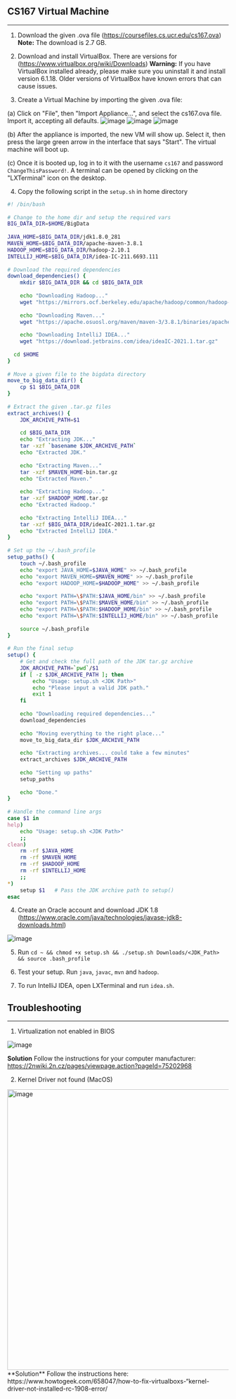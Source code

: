 ## CS167 Virtual Machine
---------------------------------------------------------------

1. Download the given .ova file 
(https://coursefiles.cs.ucr.edu/cs167.ova)
**Note:** The download is 2.7 GB. 

2. Download and install VirtualBox. There are versions for 
(https://www.virtualbox.org/wiki/Downloads)
**Warning:** If you have VirtualBox installed already, please make sure you uninstall it and install version 6.1.18. Older versions of VirtualBox have known errors that can cause issues.

3. Create a Virtual Machine by importing the given .ova file:

(a) Click on "File", then "Import Appliance...", and select the cs167.ova file. Import it, accepting all defaults.
![image](https://user-images.githubusercontent.com/7341082/114063974-05f8e200-984e-11eb-945f-4522d5175e8a.png)
![image](https://user-images.githubusercontent.com/7341082/114064122-2b85eb80-984e-11eb-9bbe-30fd4270fad8.png)
![image](https://user-images.githubusercontent.com/7341082/114065493-92f06b00-984f-11eb-9711-17ffd2de847e.png)

(b) After the appliance is imported, the new VM will show up. Select it, then press the large green arrow in the interface that says "Start". The virtual machine will boot up.

(c) Once it is booted up, log in to it with the username `cs167` and password `ChangeThisPassword!`. A terminal can be opened by clicking on the "LXTerminal" icon on the desktop. 


4. Copy the following script in the `setup.sh` in home directory
```bash
#! /bin/bash
 
# Change to the home dir and setup the required vars
BIG_DATA_DIR=$HOME/BigData
 
JAVA_HOME=$BIG_DATA_DIR/jdk1.8.0_281
MAVEN_HOME=$BIG_DATA_DIR/apache-maven-3.8.1
HADOOP_HOME=$BIG_DATA_DIR/hadoop-2.10.1
INTELLIJ_HOME=$BIG_DATA_DIR/idea-IC-211.6693.111
 
# Download the required dependencies
download_dependencies() {
	mkdir $BIG_DATA_DIR && cd $BIG_DATA_DIR
 
	echo "Downloading Hadoop..."
	wget "https://mirrors.ocf.berkeley.edu/apache/hadoop/common/hadoop-2.10.1/hadoop-2.10.1.tar.gz"	
 
	echo "Downloading Maven..."
	wget "https://apache.osuosl.org/maven/maven-3/3.8.1/binaries/apache-maven-3.8.1-bin.tar.gz"
 
	echo "Downloading IntelliJ IDEA..."
	wget "https://download.jetbrains.com/idea/ideaIC-2021.1.tar.gz"
  
  cd $HOME
}
 
# Move a given file to the bigdata directory
move_to_big_data_dir() {
	cp $1 $BIG_DATA_DIR
}
 
# Extract the given .tar.gz files
extract_archives() {
	JDK_ARCHIVE_PATH=$1
 
	cd $BIG_DATA_DIR
	echo "Extracting JDK..."
	tar -xzf `basename $JDK_ARCHIVE_PATH`
	echo "Extracted JDK."
 
	echo "Extracting Maven..."
	tar -xzf $MAVEN_HOME-bin.tar.gz 
	echo "Extracted Maven."
 
	echo "Extracting Hadoop..."
	tar -xzf $HADOOP_HOME.tar.gz
	echo "Extracted Hadoop."
 
	echo "Extracting IntelliJ IDEA..."
	tar -xzf $BIG_DATA_DIR/ideaIC-2021.1.tar.gz
	echo "Extracted IntelliJ IDEA."
}
 
# Set up the ~/.bash_profile
setup_paths() {
	touch ~/.bash_profile
	echo "export JAVA_HOME=$JAVA_HOME" >> ~/.bash_profile
	echo "export MAVEN_HOME=$MAVEN_HOME" >> ~/.bash_profile
	echo "export HADOOP_HOME=$HADOOP_HOME" >> ~/.bash_profile
 
	echo "export PATH=\$PATH:$JAVA_HOME/bin" >> ~/.bash_profile
	echo "export PATH=\$PATH:$MAVEN_HOME/bin" >> ~/.bash_profile
	echo "export PATH=\$PATH:$HADOOP_HOME/bin" >> ~/.bash_profile
	echo "export PATH=\$PATH:$INTELLIJ_HOME/bin" >> ~/.bash_profile
 
	source ~/.bash_profile 
}
 
# Run the final setup
setup() {
	# Get and check the full path of the JDK tar.gz archive
	JDK_ARCHIVE_PATH=`pwd`/$1
	if [ -z $JDK_ARCHIVE_PATH ]; then
		echo "Usage: setup.sh <JDK Path>"
		echo "Please input a valid JDK path."
		exit 1
	fi
 
	echo "Downloading required dependencies..."
	download_dependencies
 
	echo "Moving everything to the right place..." 
	move_to_big_data_dir $JDK_ARCHIVE_PATH
 
	echo "Extracting archives... could take a few minutes"
	extract_archives $JDK_ARCHIVE_PATH
 
	echo "Setting up paths"
	setup_paths
 
	echo "Done."
}
 
# Handle the command line args
case $1 in
help)
	echo "Usage: setup.sh <JDK Path>"
	;;
clean)
	rm -rf $JAVA_HOME
	rm -rf $MAVEN_HOME
	rm -rf $HADOOP_HOME
	rm -rf $INTELLIJ_HOME
	;;
*)
	setup $1   # Pass the JDK archive path to setup()
esac
```

4. Create an Oracle account and download JDK 1.8
(https://www.oracle.com/java/technologies/javase-jdk8-downloads.html)

![image](https://user-images.githubusercontent.com/7341082/114067512-bfa58200-9851-11eb-9bec-67fe7912195d.png)

5. Run `cd ~ && chmod +x setup.sh && ./setup.sh Downloads/<JDK_Path> && source .bash_profile`

6. Test your setup. Run `java`, `javac`, `mvn` and `hadoop`.

7. To run IntelliJ IDEA, open LXTerminal and run `idea.sh`.

## Troubleshooting
----------------------------

1. Virtualization not enabled in BIOS

![image](https://user-images.githubusercontent.com/7341082/114065712-d054f880-984f-11eb-93d2-afe6eb9c7436.png)

**Solution** Follow the instructions for your computer manufacturer: https://2nwiki.2n.cz/pages/viewpage.action?pageId=75202968

2. Kernel Driver not found (MacOS)
<img width="639" alt="image" src="https://user-images.githubusercontent.com/7341082/114073012-ae5f7400-9857-11eb-8e9c-160e68a0253b.png">
**Solution** Follow the instructions here: https://www.howtogeek.com/658047/how-to-fix-virtualboxs-“kernel-driver-not-installed-rc-1908-error/
